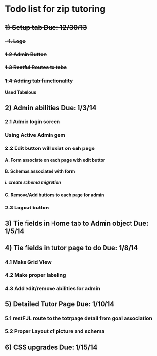 # Todo list for zip tutoring 

## <del> 1) Setup tab <b> Due: 12/30/13 </b> <br> </del>
### <del> ⋅⋅1. Logo <br> </del>
### <del> 1.2 Admin Button <br> </del>
### <del> 1.3 Restful Routes to tabs <br> </del>
### <del> 1.4 Adding tab functionality <br> </del> 
#### Used Tabulous 

## 2) Admin abilities <b> Due: 1/3/14 </b> <br> 
### 2.1 Admin login screen <br> 
### Using Active Admin gem 
### 2.2 Edit button will exist on eah page <br> 
#### A. Form associate on each page with edit button <br> 
#### B. Schemas associated with form <br> 
##### i. create schema migration <br> 
#### C. Remove/Add buttons to each page for admin <br> 
### 2.3 Logout button 

## 3) Tie fields in Home tab to Admin object <b> Due: 1/5/14 </b> <br> 

## 4) Tie fields in tutor page to do <b> Due: 1/8/14 </b> <br> 
### 4.1 Make Grid View <br> 
### 4.2 Make proper labeling <br> 
### 4.3 Add edit/remove abilities for admin <br> 

## 5) Detailed Tutor Page <b> Due: 1/10/14 </b> <br> 
### 5.1 restFUL route to the totrpage detail from goal association <br>
### 5.2 Proper Layout of picture and schema <br> 

## 6) CSS upgrades <b> Due: 1/15/14 </b> <br> 
